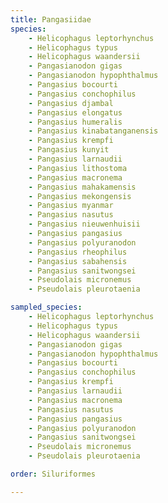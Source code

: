 ```yaml
---
title: Pangasiidae
species:
    - Helicophagus leptorhynchus
    - Helicophagus typus
    - Helicophagus waandersii
    - Pangasianodon gigas
    - Pangasianodon hypophthalmus
    - Pangasius bocourti
    - Pangasius conchophilus
    - Pangasius djambal
    - Pangasius elongatus
    - Pangasius humeralis
    - Pangasius kinabatanganensis
    - Pangasius krempfi
    - Pangasius kunyit
    - Pangasius larnaudii
    - Pangasius lithostoma
    - Pangasius macronema
    - Pangasius mahakamensis
    - Pangasius mekongensis
    - Pangasius myanmar
    - Pangasius nasutus
    - Pangasius nieuwenhuisii
    - Pangasius pangasius
    - Pangasius polyuranodon
    - Pangasius rheophilus
    - Pangasius sabahensis
    - Pangasius sanitwongsei
    - Pseudolais micronemus
    - Pseudolais pleurotaenia

sampled_species:
    - Helicophagus leptorhynchus
    - Helicophagus typus
    - Helicophagus waandersii
    - Pangasianodon gigas
    - Pangasianodon hypophthalmus
    - Pangasius bocourti
    - Pangasius conchophilus
    - Pangasius krempfi
    - Pangasius larnaudii
    - Pangasius macronema
    - Pangasius nasutus
    - Pangasius pangasius
    - Pangasius polyuranodon
    - Pangasius sanitwongsei
    - Pseudolais micronemus
    - Pseudolais pleurotaenia

order: Siluriformes

---
```

